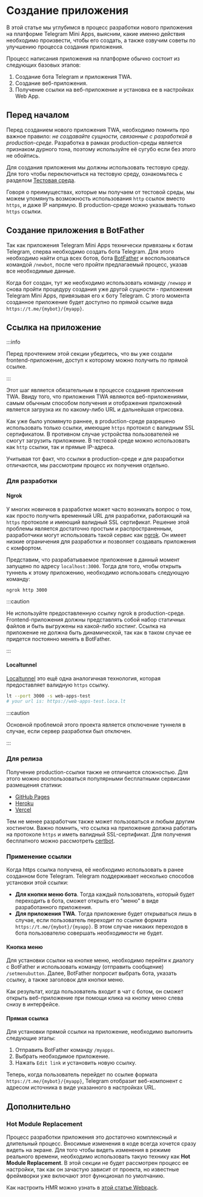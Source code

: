 # Создание приложения

В этой статье мы углубимся в процесс разработки нового приложения на платформе
Telegram Mini Apps, выясним, какие именно действия необходимо произвести,
чтобы его создать, а также озвучим советы по улучшению процесса создания
приложения.

Процесс написания приложения на платформе обычно состоит из следующих
базовых этапов:

1. Создание бота Telegram и приложения TWA.
2. Создание веб-приложения.
3. Получение ссылки на веб-приложение и установка ее в настройках Web App.

## Перед началом

Перед созданием нового приложения TWA, необходимо помнить про важное правило:
_не создавайте сущности, связанные с разработкой в production-среде_. Разработка
в рамках production-среды является признаком дурного тона, поэтому используйте
её сугубо если без этого не обойтись.

Для создания приложения мы должны использовать тестовую среду. Для того
чтобы переключиться на тестовую среду, ознакомьтесь с разделом
[Тестовая среда](../test-environment.md).

Говоря о преимуществах, которые мы получаем от тестовой среды, мы можем
упомянуть возможность использования `http` ссылок вместо `https`, и даже
IP напрямую. В production-среде можно указывать только `https` ссылки.

## Создание приложения в BotFather

Так как приложения Telegram Mini Apps технически привязаны к ботам Telegram,
сперва необходимо создать бота Telegram. Для этого необходимо найти отца всех
ботов, бота [BotFather](https://t.me/botfather) и воспользоваться командой
`/newbot`, после чего пройти предлагаемый процесс, указав все необходимые данные.

Когда бот создан, тут же необходимо использовать команду `/newapp` и снова пройти
процедуру создания уже другой сущности - приложения Telegram Mini Apps,
привязывая его к боту Telegram. С этого момента созданное приложение будет
доступно по прямой ссылке вида `https://t.me/{mybot}/{myapp}`.

## Ссылка на приложение

:::info

Перед прочтением этой секции убедитесь, что вы уже создали frontend-приложение,
доступ к которому можно получить по прямой ссылке.

:::

Этот шаг является обязательным в процессе создания приложения TWA. Ввиду того,
что приложения TWA являются веб-приложениями, самым обычным способом
получения и отображения приложений является загрузка их по какому-либо URL и
дальнейшая отрисовка.

Как уже было упомянуто раннее, в production-среде разрешено использовать
только ссылки, имеющие `https` протокол с валидным SSL сертификатом. В противном
случае устройства пользователей не смогут загрузить приложение. В тестовой
среде можно использовать как `http` ссылки, так и прямые IP-адреса.

Учитывая тот факт, что ссылки в production-среде и для разработки отличаются,
мы рассмотрим процесс их получения отдельно.

### Для разработки

#### Ngrok

У многих новичков в разработке может часто возникать вопрос о том, как
просто получить временный URL для разработки, работающий на `https` протоколе
и имеющий валидный SSL сертификат. Решение этой проблемы является достаточно
простым и распространенным, разработчики могут использовать такой сервис как
[ngrok](https://ngrok.com/). Он имеет низкие ограничения для
разработки и позволяет создавать приложения с комфортом.

Представим, что разрабатываемое приложение в данный момент запущено по
адресу `localhost:3000`. Тогда для того, чтобы открыть туннель к этому
приложению, необходимо использовать следующую команду:

```bash title="Пример получения ссылки"
ngrok http 3000
```

:::caution

Не используйте предоставленную ссылку ngrok в production-среде.
Frontend-приложения должны представлять собой набор статичных файлов и быть
выгружены на какой-либо хостинг. Ссылка на приложение не должна быть
динамической, так как в таком случае ее придется постоянно менять в BotFather.

:::

#### Localtunnel

[Localtunnel](https://github.com/localtunnel/localtunnel) это ещё одна
аналогичная технология, которая предоставляет валидную `https` ссылку.

```bash title="Пример получения ссылки"
lt --port 3000 -s web-apps-test
# your url is: https://web-apps-test.loca.lt
```

:::caution

Основной проблемой этого проекта является отключение туннеля в случае, если
сервер разработки был отключен.

:::

### Для релиза

Получение production-ссылки также не отличается сложностью. Для этого
можно воспользоваться популярными бесплатными сервисами размещения статики:

- [GitHub Pages](https://pages.github.com/)
- [Heroku](https://www.heroku.com/)
- [Vercel](https://vercel.com/)

Тем не менее разработчик также может пользоваться и любым другим хостингом.
Важно помнить, что ссылка на приложение должна работать на протоколе
`https` и иметь валидный SSL-сертификат. Для получения бесплатного
можно рассмотреть [certbot](https://certbot.eff.org/).

### Применение ссылки

Когда https ссылка получена, её необходимо использовать в ранее созданном боте Telegram. Telegram
поддерживает несколько способов установки этой ссылки:

- **Для кнопки меню бота**. Тогда каждый пользователь, который будет переходить в бота, сможет
  открыть
  его "меню" в виде разработанного приложения.
- **Для приложения TWA**. Тогда приложение будет открываться лишь в случае, если пользователь
  переходит по ссылке формата `https://t.me/{mybot}/{myapp}`. В этом случае никаких переходов в бота
  пользователю совершать необходимости не будет.

#### Кнопка меню

Для установки ссылки на кнопке меню, необходимо перейти к диалогу с BotFather и использовать
команду (отправить сообщение) `/setmenubutton`. Далее, BotFather попросит выбрать бота, указать
ссылку, а также заголовок для кнопки меню.

Как результат, когда пользователь входит в чат с ботом, он сможет открыть веб-приложение при помощи
клика на кнопку меню слева снизу в интерфейсе.

#### Прямая ссылка

Для установки прямой ссылки на приложение, необходимо выполнить следующие этапы:

1. Отправить BotFather команду `/myapps`.
2. Выбрать необходимое приложение.
3. Нажать `Edit link` и установить новую ссылку.

Теперь, когда пользователь перейдет по ссылке формата `https://t.me/{mybot}/{myapp}`, Telegram
отобразит веб-компонент с адресом источника в виде указанного в настройках URL.

## Дополнительно

### Hot Module Replacement

Процесс разработки приложения это достаточно комплексный и длительный процесс.
Вносимые изменения в коде всегда хочется сразу видеть на экране. Для того
чтобы видеть изменения в режиме реального времени, необходимо использовать
такую технику как **Hot Module Replacement**. В этой секции не будет рассмотрен
процесс ее настройки, так как он зачастую зависит от проекта, но известные
фреймворки уже включают этот функционал по умолчанию.

Как настроить HMR можно узнать
в [этой статье Webpack](https://webpack.js.org/guides/hot-module-replacement/).

[//]: # (## Заключение)

[//]: # ()

[//]: # (Этого вполне достаточно для того, чтобы создать свое первое приложение TWA.)

[//]: # (Тем не менее, данный гайд не покрывает все особенности платформы, а лишь)

[//]: # (помогает избежать бесполезной траты времени на базовые и простые проблемы.)

[//]: # (## Debugging application)

[//]: # ()

[//]: # (As long as Web Apps are web applications, and they are opened in some native)

[//]: # (components &#40;not in browser&#41;, we are not allowed to debug them in common way as)

[//]: # (we do it in browser applications until some additional actions are done.)

[//]: # ()

[//]: # (To enable debug mode in native application follow)

[//]: # ([official documentation]&#40;https://core.telegram.org/bots/webapps#debug-mode-for-web-apps&#41;)

[//]: # (.)